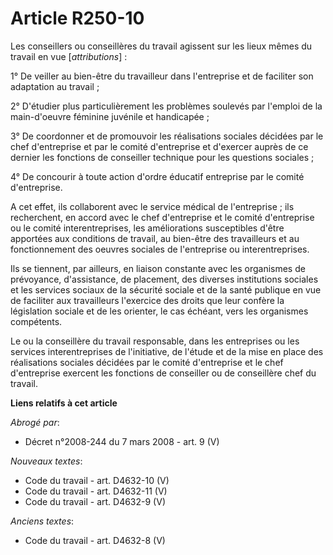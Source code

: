 # Article R250-10

Les conseillers ou conseillères du travail agissent sur les lieux mêmes du travail en vue [*attributions*] :

1° De veiller au bien-être du travailleur dans l'entreprise et de faciliter son adaptation au travail ;

2° D'étudier plus particulièrement les problèmes soulevés par l'emploi de la main-d'oeuvre féminine juvénile et handicapée ;

3° De coordonner et de promouvoir les réalisations sociales décidées par le chef d'entreprise et par le comité d'entreprise
et d'exercer auprès de ce dernier les fonctions de conseiller technique pour les questions sociales ;

4° De concourir à toute action d'ordre éducatif entreprise par le comité d'entreprise.

A cet effet, ils collaborent avec le service médical de l'entreprise ; ils recherchent, en accord avec le chef d'entreprise
et le comité d'entreprise ou le comité interentreprises, les améliorations susceptibles d'être apportées aux conditions de
travail, au bien-être des travailleurs et au fonctionnement des oeuvres sociales de l'entreprise ou interentreprises.

Ils se tiennent, par ailleurs, en liaison constante avec les organismes de prévoyance, d'assistance, de placement, des
diverses institutions sociales et les services sociaux de la sécurité sociale et de la santé publique en vue de faciliter aux
travailleurs l'exercice des droits que leur confère la législation sociale et de les orienter, le cas échéant, vers les
organismes compétents.

Le ou la conseillère du travail responsable, dans les entreprises ou les services interentreprises de l'initiative, de
l'étude et de la mise en place des réalisations sociales décidées par le comité d'entreprise et le chef d'entreprise exercent
les fonctions de conseiller ou de conseillère chef du travail.

**Liens relatifs à cet article**

_Abrogé par_:

  - Décret n°2008-244 du 7 mars 2008 - art. 9 (V)

_Nouveaux textes_:

  - Code du travail - art. D4632-10 (V)
  - Code du travail - art. D4632-11 (V)
  - Code du travail - art. D4632-9 (V)

_Anciens textes_:

  - Code du travail - art. D4632-8 (V)
